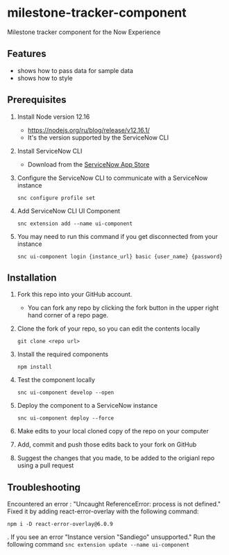 # milestone-tracker-component

Milestone tracker component for the Now Experience

## Features

- shows how to pass data for sample data
- shows how to style

## Prerequisites
1. Install Node version 12.16
    * https://nodejs.org/ru/blog/release/v12.16.1/ 
    * It's the version supported by the ServiceNow CLI

2. Install ServiceNow CLI
    * Download from the [ServiceNow App Store](https://store.servicenow.com/sn_appstore_store.do#!/store/application/9085854adbb52810122156a8dc961910/1.1.0?referer=%2Fstore%2Fsearch%3Flistingtype%3Dallintegrations%25253Bancillary_app%25253Bcertified_apps%25253Bcontent%25253Bindustry_solution%25253Boem%25253Butility%25253Btemplate%26q%3DServiceNow%2520CLI&sl=sh)

3. Configure the ServiceNow CLI to communicate with a ServiceNow instance
    ```
    snc configure profile set
    ```

4. Add ServiceNow CLI UI Component
    ```
    snc extension add --name ui-component
    ```

5.  You may need to run this command if you get disconnected from your instance
    ```
    snc ui-component login {instance_url} basic {user_name} {password}
    ```

## Installation 

1. Fork this repo into your GitHub account.
    * You can fork any repo by clicking the fork button in the upper right hand corner of a repo page.
2. Clone the fork of your repo, so you can edit the contents locally
    ```
    git clone <repo url>
    ```
3. Install the required components
    ```
    npm install
    ```
3. Test the component locally 
    ```
    snc ui-component develop --open
    ```
4. Deploy the component to a ServiceNow instance
    ``` 
    snc ui-component deploy --force 
    ```
5. Make edits to your local cloned copy of the repo on your computer

6. Add, commit and push those edits back to your fork on GitHub

7. Suggest the changes that you made, to be added to the origianl repo using a pull request



## Troubleshooting
Encountered an error : "Uncaught ReferenceError: process is not defined." 
Fixed it by adding react-error-overlay with the following command:
```
npm i -D react-error-overlay@6.0.9
```

. If you see an error "Instance version "Sandiego" unsupported." Run the following command
    ```
    snc extension update --name ui-component
    ```